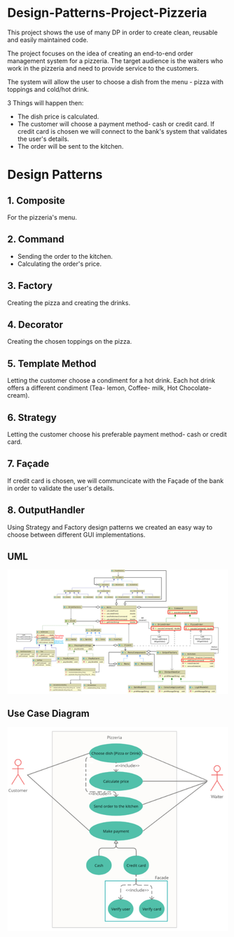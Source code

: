 # Design-Patterns-Project-Pizzeria
This project shows the use of many DP in order to create clean, reusable and easily maintained code.

The project focuses on the idea of creating an end-to-end order management system for a pizzeria.
The target audience is the waiters who work in the pizzeria and need to provide service to the customers.

The system will allow the user to choose a dish from the menu - pizza with toppings and cold/hot drink.

3 Things will happen then:

- The dish price is calculated.
- The customer will choose a payment method- cash or credit card. If credit card is chosen we will connect to the bank's system that validates the user's details.
- The order will be sent to the kitchen.

# Design Patterns

## 1. Composite
For the pizzeria's menu.


## 2. Command
- Sending the order to the kitchen.
- Calculating the order's price.


## 3. Factory
Creating the pizza and creating the drinks.


## 4. Decorator
Creating the chosen toppings on the pizza.


## 5. Template Method
Letting the customer choose a condiment for a hot drink.
Each hot drink offers a different condiment (Tea- lemon, Coffee- milk, Hot Chocolate- cream).


## 6. Strategy
Letting the customer choose his preferable payment method- cash or credit card.


## 7. Façade
If credit card is chosen, we will communcicate with the Façade of the bank in order to validate the user's details.

## 8. OutputHandler
Using Strategy and Factory design patterns we created an easy way to choose between different GUI implementations.


## UML
![](UML.png)


## Use Case Diagram
![](usecase.png)
